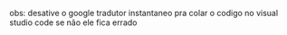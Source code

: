 obs: desative o google tradutor instantaneo pra colar o codigo no visual studio code se não ele fica errado
